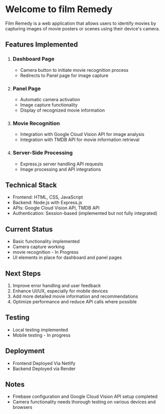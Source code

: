 # Welcome to film Remedy
Film Remedy is a web application that allows users to identify movies by capturing images of movie posters or scenes using their device's camera.

## Features Implemented

1. ### **Dashboard Page**
   - Camera button to initiate movie recognition process
   - Redirects to Panel page for image capture

2. ### **Panel Page**
   - Automatic camera activation
   - Image capture functionality
   - Display of recognized movie information

3. ### **Movie Recognition**
   - Integration with Google Cloud Vision API for image analysis
   - Integration with TMDB API for movie information retrieval

4. ### **Server-Side Processing**
   - Express.js server handling API requests
   - Image processing and API integrations

## Technical Stack

- Frontend: HTML, CSS, JavaScript
- Backend: Node.js with Express.js
- APIs: Google Cloud Vision API, TMDB API
- Authentication: Session-based (implemented but not fully integrated)

## Current Status

- Basic functionality implemented
- Camera capture working
- movie recognition - In Progress
- UI elements in place for dashboard and panel pages

## Next Steps

1. Improve error handling and user feedback
2. Enhance UI/UX, especially for mobile devices
3. Add more detailed movie information and recommendations
4. Optimize performance and reduce API calls where possible

## Testing

- Local testing implemented
- Mobile testing - In progress

## Deployment

- Frontend Deployed Via Netlify
- Backend Deployed via Render

## Notes

- Firebase configuration and Google Cloud Vision API setup completed
- Camera functionality needs thorough testing on various devices and browsers
